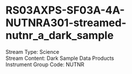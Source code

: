 # RS03AXPS-SF03A-4A-NUTNRA301-streamed-nutnr_a_dark_sample

Stream Type: Science<br>
Stream Content: Dark Sample Data Products<br>
Instrument Group Code: NUTNR<br>
